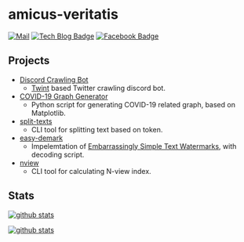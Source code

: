 # amicus-veritatis

[![Mail](https://img.shields.io/badge/Mail-Mail?logo=mail.ru&style=flat-square&color=168DE2&logoColor=white&link=mailto:otome@u.sogang.ac.kr)](mailto:otome@u.sogang.ac.kr)
[![Tech Blog Badge](http://img.shields.io/badge/-Tech%20blog-black?style=flat-square&logo=github&link=https://amicus-veritatis.github.io/)](https://amicus-veritatis.github.io/)
[![Facebook Badge](https://img.shields.io/badge/facebook-1877f2?style=flat-square&logo=facebook&logoColor=white&link=https://www.facebook.com/myungsub.kim.961/)](https://www.facebook.com/myungsub.kim.961/)

## Projects
- [Discord Crawling Bot](https://github.com/amicus-veritatis/Discord-Crawling-Bot)
  - [Twint](https://github.com/twintproject/twint) based Twitter crawling discord bot.
- [COVID-19 Graph Generator](https://github.com/amicus-veritatis/Namu-graph-generator)
  - Python script for generating COVID-19 related graph, based on Matplotlib.
- [split-texts](https://github.com/amicus-veritatis/split-texts)
  - CLI tool for splitting text based on token.
- [easy-demark](https://github.com/amicus-veritatis/easydemark)
  - Impelemtation of [Embarrassingly Simple Text Watermarks](https://paperswithcode.com/paper/embarrassingly-simple-text-watermarks), with decoding script.
- [nview](https://github.com/vtmetrics/nview)
  - CLI tool for calculating N-view index. 


## Stats
[![github stats](https://github-readme-stats.vercel.app/api?username=amicus-veritatis&count_private=true&show_icons=true&hide_border=true&bg_color=00000000)](https://github.com/amicus-veritatis)

[![github stats](https://github-readme-stats.vercel.app/api/top-langs?username=amicus-veritatis&count_private=true&show_icons=true&hide_border=true&bg_color=00000000)](https://github.com/amicus-veritatis)

